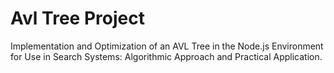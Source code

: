 # Avl Tree Project

Implementation and Optimization of an AVL Tree in the Node.js Environment for Use in Search Systems: Algorithmic Approach and Practical Application.
